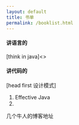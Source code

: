 ```yaml
---
layout: default
title: 书单
permalink: /booklist.html
---
```




#### 讲语言的
[think in java]<>



#### 讲代码的

[head first 设计模式]
1.  Effective Java
2.  




几个牛人的博客地址